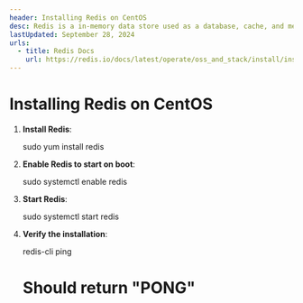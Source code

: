 ```yaml
---
header: Installing Redis on CentOS
desc: Redis is a in-memory data store used as a database, cache, and message broker, known for its high performance and support for various data structures.
lastUpdated: September 28, 2024
urls:
  - title: Redis Docs
    url: https://redis.io/docs/latest/operate/oss_and_stack/install/install-redis/
---
```


# Installing Redis on CentOS

1. **Install Redis**:

   sudo yum install redis

2. **Enable Redis to start on boot**:

   sudo systemctl enable redis

3. **Start Redis**:

   sudo systemctl start redis

4. **Verify the installation**:

   redis-cli ping
   # Should return "PONG"
